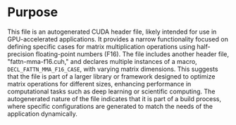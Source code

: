 # Purpose
This file is an autogenerated CUDA header file, likely intended for use in GPU-accelerated applications. It provides a narrow functionality focused on defining specific cases for matrix multiplication operations using half-precision floating-point numbers (F16). The file includes another header file, "fattn-mma-f16.cuh," and declares multiple instances of a macro, `DECL_FATTN_MMA_F16_CASE`, with varying matrix dimensions. This suggests that the file is part of a larger library or framework designed to optimize matrix operations for different sizes, enhancing performance in computational tasks such as deep learning or scientific computing. The autogenerated nature of the file indicates that it is part of a build process, where specific configurations are generated to match the needs of the application dynamically.
